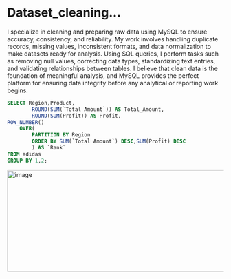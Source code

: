 # Dataset_cleaning...


I specialize in cleaning and preparing raw data using MySQL to ensure accuracy, consistency, and reliability. My work involves handling duplicate records, missing values, inconsistent formats, and data normalization to make datasets ready for analysis. Using SQL queries, I perform tasks such as removing null values, correcting data types, standardizing text entries, and validating relationships between tables. I believe that clean data is the foundation of meaningful analysis, and MySQL provides the perfect platform for ensuring data integrity before any analytical or reporting work begins.


```sql
SELECT Region,Product,
		ROUND(SUM(`Total Amount`)) AS Total_Amount,
        ROUND(SUM(Profit)) AS Profit,
ROW_NUMBER() 
	OVER(
		PARTITION BY Region 
        ORDER BY SUM(`Total Amount`) DESC,SUM(Profit) DESC
        ) AS `Rank`
FROM adidas
GROUP BY 1,2;
```
<img width="856" height="236" alt="image" src="https://github.com/user-attachments/assets/d05dcfdf-46fb-4f5c-ad32-205b25f39ec8" />












